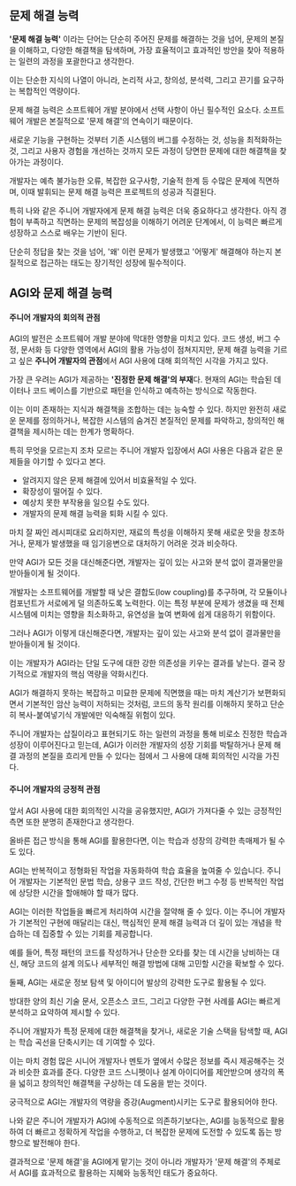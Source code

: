 
## 문제 해결 능력
**'문제 해결 능력'** 이라는 단어는 단순히 주어진 문제를 해결하는 것을 넘어, 문제의 본질을 이해하고, 다양한 해결책을 탐색하며, 가장 효율적이고 효과적인 방안을 찾아 적용하는 일련의 과정을 포괄한다고 생각한다. 

이는 단순한 지식의 나열이 아니라, 논리적 사고, 창의성, 분석력, 그리고 끈기를 요구하는 복합적인 역량이다.

문제 해결 능력은 소프트웨어 개발 분야에서 선택 사항이 아닌 필수적인 요소다. 소프트웨어 개발은 본질적으로 '문제 해결'의 연속이기 때문이다.

새로운 기능을 구현하는 것부터 기존 시스템의 버그를 수정하는 것, 성능을 최적화하는 것, 그리고 사용자 경험을 개선하는 것까지 모든 과정이 당면한 문제에 대한 해결책을 찾아가는 과정이다.

개발자는 예측 불가능한 오류, 복잡한 요구사항, 기술적 한계 등 수많은 문제에 직면하며, 이때 발휘되는 문제 해결 능력은 프로젝트의 성공과 직결된다.

특히 나와 같은 주니어 개발자에게 문제 해결 능력은 더욱 중요하다고 생각한다. 아직 경험이 부족하고 직면하는 문제의 복잡성을 이해하기 어려운 단계에서, 이 능력은 빠르게 성장하고 스스로 배우는 기반이 된다.

단순히 정답을 찾는 것을 넘어, '왜' 이런 문제가 발생했고 '어떻게' 해결해야 하는지 본질적으로 접근하는 태도는 장기적인 성장에 필수적이다.

## AGI와 문제 해결 능력

#### 주니어 개발자의 회의적 관점
AGI의 발전은 소프트웨어 개발 분야에 막대한 영향을 미치고 있다. 코드 생성, 버그 수정, 문서화 등 다양한 영역에서 AGI의 활용 가능성이 점쳐지지만, 문제 해결 능력을 기르고 싶은 **주니어 개발자의 관점**에서 AGI 사용에 대해 회의적인 시각을 가지고 있다.

가장 큰 우려는 AGI가 제공하는 **'진정한 문제 해결'의 부재**다. 현재의 AGI는 학습된 데이터나 코드 베이스를 기반으로 패턴을 인식하고 예측하는 방식으로 작동한다.

이는 이미 존재하는 지식과 해결책을 조합하는 데는 능숙할 수 있다. 하지만 완전히 새로운 문제를 정의하거나, 복잡한 시스템의 숨겨진 본질적인 문제를 파악하고, 창의적인 해결책을 제시하는 데는 한계가 명확하다.

특히 무엇을 모르는지 조차 모르는 주니어 개발자 입장에서 AGI 사용은 다음과 같은 문제들을 야기할 수 있다고 본다.

- 알려지지 않은 문제 해결에 있어서 비효율적일 수 있다.
- 확장성이 떨어질 수 있다.
- 예상치 못한 부작용을 일으킬 수도 있다.
- 개발자의 문제 해결 능력을 퇴화 시킬 수 있다.

마치 잘 짜인 레시피대로 요리하지만, 재료의 특성을 이해하지 못해 새로운 맛을 창조하거나, 문제가 발생했을 때 임기응변으로 대처하기 어려운 것과 비슷하다.

만약 AGI가 모든 것을 대신해준다면, 개발자는 깊이 있는 사고와 분석 없이 결과물만을 받아들이게 될 것이다.

개발자는 소프트웨어를 개발할 때 낮은 결합도(low coupling)를 추구하며, 각 모듈이나 컴포넌트가 서로에게 덜 의존하도록 노력한다. 이는 특정 부분에 문제가 생겼을 때 전체 시스템에 미치는 영향을 최소화하고, 유연성을 높여 변화에 쉽게 대응하기 위함이다.

그러나 AGI가 이렇게 대신해준다면, 개발자는 깊이 있는 사고와 분석 없이 결과물만을 받아들이게 될 것이다. 

이는 개발자가 AGI라는 단일 도구에 대한 강한 의존성을 키우는 결과를 낳는다. 결국 장기적으로 개발자의 핵심 역량을 약화시킨다.

AGI가 해결하지 못하는 복잡하고 미묘한 문제에 직면했을 때는 마치 계산기가 보편화되면서 기본적인 암산 능력이 저하되는 것처럼, 코드의 동작 원리를 이해하지 못하고 단순히 복사-붙여넣기식 개발에만 익숙해질 위험이 있다. 

주니어 개발자는 삽질이라고 표현되기도 하는 일련의 과정을 통해 비로소 진정한 학습과 성장이 이루어진다고 믿는데, AGI가 이러한 개발자의 성장 기회를 박탈하거나 문제 해결 과정의 본질을 흐리게 만들 수 있다는 점에서 그 사용에 대해 회의적인 시각을 가진다.

#### 주니어 개발자의 긍정적 관점
앞서 AGI 사용에 대한 회의적인 시각을 공유했지만, AGI가 가져다줄 수 있는 긍정적인 측면 또한 분명히 존재한다고 생각한다.

올바른 접근 방식을 통해 AGI를 활용한다면, 이는 학습과 성장의 강력한 촉매제가 될 수도 있다.

AGI는 반복적이고 정형화된 작업을 자동화하여 학습 효율을 높여줄 수 있습니다. 주니어 개발자는 기본적인 문법 학습, 상용구 코드 작성, 간단한 버그 수정 등 반복적인 작업에 상당한 시간을 할애해야 할 때가 많다. 

AGI는 이러한 작업들을 빠르게 처리하여 시간을 절약해 줄 수 있다. 이는 주니어 개발자가 기본적인 구현에 매달리는 대신, 핵심적인 문제 해결 능력과 더 깊이 있는 개념을 학습하는 데 집중할 수 있는 기회를 제공합니다. 

예를 들어, 특정 패턴의 코드를 작성하거나 단순한 오타를 찾는 데 시간을 낭비하는 대신, 해당 코드의 설계 의도나 세부적인 해결 방법에 대해 고민할 시간을 확보할 수 있다.

둘째, AGI는 새로운 정보 탐색 및 아이디어 발상의 강력한 도구로 활용될 수 있다.

방대한 양의 최신 기술 문서, 오픈소스 코드, 그리고 다양한 구현 사례를 AGI는 빠르게 분석하고 요약하여 제시할 수 있다. 

주니어 개발자가 특정 문제에 대한 해결책을 찾거나, 새로운 기술 스택을 탐색할 때, AGI는 학습 곡선을 단축시키는 데 기여할 수 있다. 

이는 마치 경험 많은 시니어 개발자나 멘토가 옆에서 수많은 정보를 즉시 제공해주는 것과 비슷한 효과를 준다. 다양한 코드 스니펫이나 설계 아이디어를 제안받으며 생각의 폭을 넓히고 창의적인 해결책을 구상하는 데 도움을 받는 것이다.


궁극적으로 AGI는 개발자의 역량을 증강(Augment)시키는 도구로 활용되어야 한다.

나와 같은 주니어 개발자가 AGI에 수동적으로 의존하기보다는, AGI를 능동적으로 활용하여 더 빠르고 정확하게 작업을 수행하고, 더 복잡한 문제에 도전할 수 있도록 돕는 방향으로 발전해야 한다.

결과적으로 '문제 해결'을 AGI에게 맡기는 것이 아니라 개발자가 '문제 해결'의 주체로서 AGI를 효과적으로 활용하는 지혜와 능동적인 태도가 중요하다.